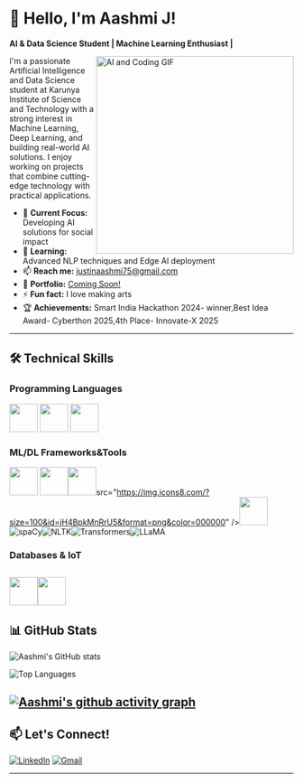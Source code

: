 # 👋 Hello, I'm Aashmi J!

**AI & Data Science Student | Machine Learning Enthusiast |**

<img align="right" width="350" src="https://media.giphy.com/media/qgQUggAC3Pfv687qPC/giphy.gif" alt="AI and Coding GIF" />

I'm a passionate Artificial Intelligence and Data Science student at Karunya Institute of Science and Technology with a strong interest in Machine Learning, Deep Learning, and building real-world AI solutions. I enjoy working on projects that combine cutting-edge technology with practical applications.

- 🔭 **Current Focus:** Developing AI solutions for social impact
- 🌱 **Learning:** Advanced NLP techniques and Edge AI deployment
- 📫 **Reach me:** [justinaashmi75@gmail.com](mailto:justinaashmi75@gmail.com)
- 🎯 **Portfolio:** [Coming Soon!]()
- ⚡ **Fun fact:** I love making arts
- 🏆 **Achievements:** Smart India Hackathon 2024- winner,Best Idea Award- Cyberthon 2025,4th Place- Innovate-X 2025
---
## 🛠️ Technical Skills

### Programming Languages
<img height="50" width="50" src="https://img.icons8.com/color/48/000000/python.png" /> <img height="50" width="50" src="https://img.icons8.com/color/48/000000/c-programming.png" /> <img height="50" width="50" src="https://img.icons8.com/color/48/000000/java-coffee-cup-logo.png" />

### ML/DL Frameworks&Tools
<img height="50" width="50" src="https://img.icons8.com/?size=100&id=n3QRpDA7KZ7P&format=png&color=000000" /> <img height="50" width="50" src="https://img.icons8.com/?size=100&id=jH4BpkMnRrU5&format=png&color=000000" /><img height="50" width="50" src="https://img.icons8.com/?size=100&id=dXPwVQPCXRrV&format=png&color=000000" />src="https://img.icons8.com/?size=100&id=jH4BpkMnRrU5&format=png&color=000000" /><img height="50" width="50" src="https://img.icons8.com/?size=100&id=9Kvi1p1F0tUo&format=png&color=000000" /> ![spaCy](https://img.shields.io/badge/spaCy-09A3D5?style=for-the-badge&logo=spacy&logoColor=white)![NLTK](https://img.shields.io/badge/NLTK-FF6F00?style=for-the-badge&logo=python&logoColor=white)![Transformers](https://img.shields.io/badge/Transformers-FF6F00?style=for-the-badge&logo=huggingface&logoColor=white)![LLaMA](https://img.shields.io/badge/LLaMA-FF6F00?style=for-the-badge&logo=meta&logoColor=white)

### Databases & IoT
 <img height="50" width="50" src="https://img.icons8.com/color/48/000000/mongodb.png"/><img height="50" width="50" src="https://img.icons8.com/fluent/48/000000/arduino.png"/> 
---

## 📊 GitHub Stats

![Aashmi's GitHub stats](https://github-readme-stats.vercel.app/api?username=JAashmi&show_icons=true&theme=radical)

![Top Languages](https://github-readme-stats.vercel.app/api/top-langs/?username=JAashmi&layout=compact&theme=radical)

[![Aashmi's github activity graph](https://github-readme-activity-graph.vercel.app/graph?username=JAashmi&bg_color=000000&color=ffffff&line=51f565&point=ffffff&area=true&hide_border=true)](https://github.com/ashutosh00710/github-readme-activity-graph)
---

## 📫 Let's Connect!

[![LinkedIn](https://img.shields.io/badge/LinkedIn-0077B5?style=for-the-badge&logo=linkedin&logoColor=white)](https://www.linkedin.com/in/aashmi-j-0b9a59298/)
[![Gmail](https://img.shields.io/badge/Gmail-D14836?style=for-the-badge&logo=gmail&logoColor=white)](mailto:justinaashmi75@gmail.com)


---


